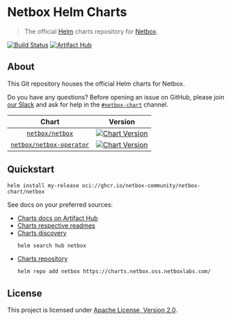 # Netbox Helm Charts

> The official [Helm](https://helm.sh) charts repository for [Netbox](https://netbox.dev).

[![Build Status](https://github.com/netbox-community/netbox-chart/actions/workflows/ci.yml/badge.svg)](https://github.com/netbox-community/netbox-chart/actions/workflows/ci.yml)
[![Artifact Hub](https://img.shields.io/endpoint?url=https://artifacthub.io/badge/repository/netbox)](https://artifacthub.io/packages/search?repo=netbox)

## About

This Git repository houses the official Helm charts for Netbox.

Do you have any questions?
Before opening an issue on GitHub, please join [our Slack](https://netdev.chat/)
and ask for help in the [`#netbox-chart`](https://netdev-community.slack.com/archives/C01Q6B100R2) channel.

|                        Chart                        |                                                                                                                    Version                                                                                                                     |
| :-------------------------------------------------: | :--------------------------------------------------------------------------------------------------------------------------------------------------------------------------------------------------------------------------------------------: |
|          [`netbox/netbox`](charts/netbox/)          |          [![Chart Version](https://img.shields.io/badge/dynamic/json?label=netbox&query=version&url=https%3A%2F%2Fartifacthub.io%2Fapi%2Fv1%2Fpackages%2Fhelm%2Fnetbox%2Fnetbox)](https://artifacthub.io/packages/helm/netbox/netbox)          |
| [`netbox/netbox-operator`](charts/netbox-operator/) | [![Chart Version](https://img.shields.io/badge/dynamic/json?label=netbox-operator&query=version&url=https%3A%2F%2Fartifacthub.io%2Fapi%2Fv1%2Fpackages%2Fhelm%2Fnetbox%2Fnetbox-operator)](https://artifacthub.io/packages/helm/netbox/netbox-operator) |

## Quickstart

```shell
helm install my-release oci://ghcr.io/netbox-community/netbox-chart/netbox
```

See docs on your preferred sources:

- [Charts docs on Artifact Hub](https://artifacthub.io/packages/search?org=netbox)
- [Charts respective readmes](charts)
- [Charts discovery](https://helm.sh/docs/helm/helm_search/)
  ```sh
  helm search hub netbox
  ```
- [Charts repository](https://helm.sh/docs/helm/helm_repo/)
  ```sh
  helm repo add netbox https://charts.netbox.oss.netboxlabs.com/
  ```

## License

This project is licensed under [Apache License, Version 2.0](LICENSE).
